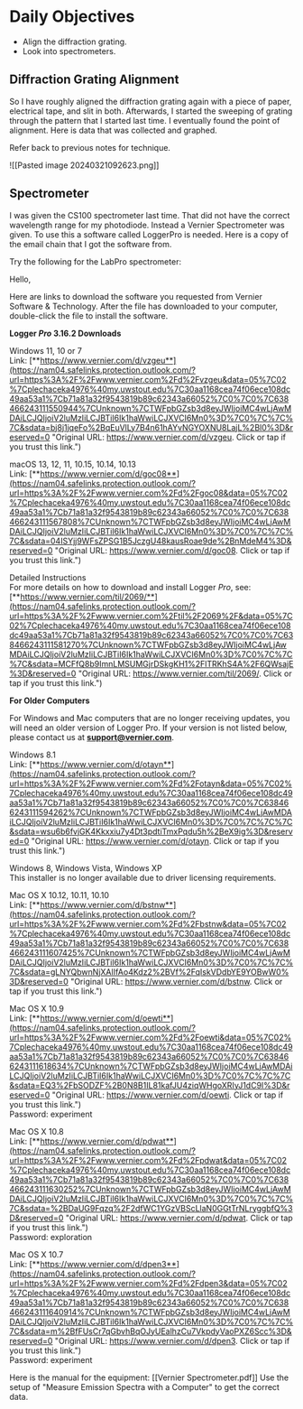 
# Daily Objectives

- Align the diffraction grating.
- Look into spectrometers.

## Diffraction Grating Alignment

So I have roughly aligned the diffraction grating again with a piece of paper, electrical tape, and slit in both. Afterwards, I started the sweeping of grating through the pattern that I started last time. I eventually found the point of alignment. Here is data that was collected and graphed.

Refer back to previous notes for technique.

![[Pasted image 20240321092623.png]]

## Spectrometer

I was given the CS100 spectrometer last time. That did not have the correct wavelength range for my photodiode. Instead a Vernier Spectrometer was given. To use this a software called LoggerPro is needed. Here is a copy of the email chain that I got the software from.

Try the following for the LabPro spectrometer:

Hello,

Here are links to download the software you requested from Vernier Software & Technology. After the file has downloaded to your computer, double-click the file to install the software.

**Logger _Pro_ 3.16.2 Downloads**

Windows 11, 10 or 7  
Link: [**https://www.vernier.com/d/vzgeu**](https://nam04.safelinks.protection.outlook.com/?url=https%3A%2F%2Fwww.vernier.com%2Fd%2Fvzgeu&data=05%7C02%7Cplechaceka4976%40my.uwstout.edu%7C30aa1168cea74f06ece108dc49aa53a1%7Cb71a81a32f9543819b89c62343a66052%7C0%7C0%7C638466243111550944%7CUnknown%7CTWFpbGZsb3d8eyJWIjoiMC4wLjAwMDAiLCJQIjoiV2luMzIiLCJBTiI6Ik1haWwiLCJXVCI6Mn0%3D%7C0%7C%7C%7C&sdata=bj8j1jqeFo%2BqEuVlLy7B4n61hAYvNGYOXNU8LajL%2Bl0%3D&reserved=0 "Original URL: https://www.vernier.com/d/vzgeu. Click or tap if you trust this link.")

macOS 13, 12, 11, 10.15, 10.14, 10.13  
Link: [**https://www.vernier.com/d/goc08**](https://nam04.safelinks.protection.outlook.com/?url=https%3A%2F%2Fwww.vernier.com%2Fd%2Fgoc08&data=05%7C02%7Cplechaceka4976%40my.uwstout.edu%7C30aa1168cea74f06ece108dc49aa53a1%7Cb71a81a32f9543819b89c62343a66052%7C0%7C0%7C638466243111567808%7CUnknown%7CTWFpbGZsb3d8eyJWIjoiMC4wLjAwMDAiLCJQIjoiV2luMzIiLCJBTiI6Ik1haWwiLCJXVCI6Mn0%3D%7C0%7C%7C%7C&sdata=04ISYjj9WFsZPSG1B5JczgU48kausRoae9de%2BnMdeM4%3D&reserved=0 "Original URL: https://www.vernier.com/d/goc08. Click or tap if you trust this link.")

Detailed Instructions  
For more details on how to download and install Logger _Pro_, see:  
[**https://www.vernier.com/til/2069/**](https://nam04.safelinks.protection.outlook.com/?url=https%3A%2F%2Fwww.vernier.com%2Ftil%2F2069%2F&data=05%7C02%7Cplechaceka4976%40my.uwstout.edu%7C30aa1168cea74f06ece108dc49aa53a1%7Cb71a81a32f9543819b89c62343a66052%7C0%7C0%7C638466243111581270%7CUnknown%7CTWFpbGZsb3d8eyJWIjoiMC4wLjAwMDAiLCJQIjoiV2luMzIiLCJBTiI6Ik1haWwiLCJXVCI6Mn0%3D%7C0%7C%7C%7C&sdata=MCFfQ8b9ImnLMSUMGjrDSkgKH1%2FlTRKhS4A%2F6QWsajE%3D&reserved=0 "Original URL: https://www.vernier.com/til/2069/. Click or tap if you trust this link.")

**For Older Computers**

For Windows and Mac computers that are no longer receiving updates, you will need an older version of Logger Pro. If your version is not listed below, please contact us at [**support@vernier.com**](mailto:support@vernier.com).

Windows 8.1  
Link: [**https://www.vernier.com/d/otayn**](https://nam04.safelinks.protection.outlook.com/?url=https%3A%2F%2Fwww.vernier.com%2Fd%2Fotayn&data=05%7C02%7Cplechaceka4976%40my.uwstout.edu%7C30aa1168cea74f06ece108dc49aa53a1%7Cb71a81a32f9543819b89c62343a66052%7C0%7C0%7C638466243111594262%7CUnknown%7CTWFpbGZsb3d8eyJWIjoiMC4wLjAwMDAiLCJQIjoiV2luMzIiLCJBTiI6Ik1haWwiLCJXVCI6Mn0%3D%7C0%7C%7C%7C&sdata=wsu6b6fvjGK4Kkxxiu7y4Dt3pdtiTmxPqdu5h%2BeX9ig%3D&reserved=0 "Original URL: https://www.vernier.com/d/otayn. Click or tap if you trust this link.")  
  
Windows 8, Windows Vista, Windows XP  
This installer is no longer available due to driver licensing requirements.  
  
Mac OS X 10.12, 10.11, 10.10  
Link: [**https://www.vernier.com/d/bstnw**](https://nam04.safelinks.protection.outlook.com/?url=https%3A%2F%2Fwww.vernier.com%2Fd%2Fbstnw&data=05%7C02%7Cplechaceka4976%40my.uwstout.edu%7C30aa1168cea74f06ece108dc49aa53a1%7Cb71a81a32f9543819b89c62343a66052%7C0%7C0%7C638466243111607425%7CUnknown%7CTWFpbGZsb3d8eyJWIjoiMC4wLjAwMDAiLCJQIjoiV2luMzIiLCJBTiI6Ik1haWwiLCJXVCI6Mn0%3D%7C0%7C%7C%7C&sdata=gLNYQbwnNjXAlIfAo4Kdz2%2BVf%2FqIskVDdbYE9YOBwW0%3D&reserved=0 "Original URL: https://www.vernier.com/d/bstnw. Click or tap if you trust this link.")  
  
Mac OS X 10.9  
Link: [**https://www.vernier.com/d/oewti**](https://nam04.safelinks.protection.outlook.com/?url=https%3A%2F%2Fwww.vernier.com%2Fd%2Foewti&data=05%7C02%7Cplechaceka4976%40my.uwstout.edu%7C30aa1168cea74f06ece108dc49aa53a1%7Cb71a81a32f9543819b89c62343a66052%7C0%7C0%7C638466243111618634%7CUnknown%7CTWFpbGZsb3d8eyJWIjoiMC4wLjAwMDAiLCJQIjoiV2luMzIiLCJBTiI6Ik1haWwiLCJXVCI6Mn0%3D%7C0%7C%7C%7C&sdata=EQ3%2FbSODZF%2B0N8B1IL81kafJU4ziqWHgoXRIyJ1dC9I%3D&reserved=0 "Original URL: https://www.vernier.com/d/oewti. Click or tap if you trust this link.")  
Password: experiment  
  
Mac OS X 10.8  
Link: [**https://www.vernier.com/d/pdwat**](https://nam04.safelinks.protection.outlook.com/?url=https%3A%2F%2Fwww.vernier.com%2Fd%2Fpdwat&data=05%7C02%7Cplechaceka4976%40my.uwstout.edu%7C30aa1168cea74f06ece108dc49aa53a1%7Cb71a81a32f9543819b89c62343a66052%7C0%7C0%7C638466243111630252%7CUnknown%7CTWFpbGZsb3d8eyJWIjoiMC4wLjAwMDAiLCJQIjoiV2luMzIiLCJBTiI6Ik1haWwiLCJXVCI6Mn0%3D%7C0%7C%7C%7C&sdata=%2BDaUG9Fqzq%2F2dfWC1YGzVBScLlaN0GGtTrNLryggbfQ%3D&reserved=0 "Original URL: https://www.vernier.com/d/pdwat. Click or tap if you trust this link.")  
Password: exploration  
  
Mac OS X 10.7  
Link: [**https://www.vernier.com/d/dpen3**](https://nam04.safelinks.protection.outlook.com/?url=https%3A%2F%2Fwww.vernier.com%2Fd%2Fdpen3&data=05%7C02%7Cplechaceka4976%40my.uwstout.edu%7C30aa1168cea74f06ece108dc49aa53a1%7Cb71a81a32f9543819b89c62343a66052%7C0%7C0%7C638466243111640914%7CUnknown%7CTWFpbGZsb3d8eyJWIjoiMC4wLjAwMDAiLCJQIjoiV2luMzIiLCJBTiI6Ik1haWwiLCJXVCI6Mn0%3D%7C0%7C%7C%7C&sdata=m%2BfFUsCr7qGbvhBqOJyUEalhzCu7VkpdyVaoPXZ6Scc%3D&reserved=0 "Original URL: https://www.vernier.com/d/dpen3. Click or tap if you trust this link.")  
Password: experiment

Here is the manual for the equipment: [[Vernier Spectrometer.pdf]]
Use the setup of "Measure Emission Spectra with a Computer" to get the correct data.
